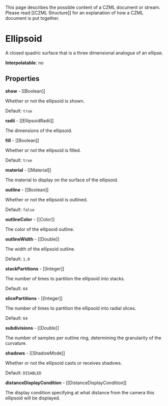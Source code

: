 This page describes the possible content of a CZML document or stream.  Please read [[CZML Structure]] for an explanation of how a CZML document is put together.

# Ellipsoid

A closed quadric surface that is a three dimensional analogue of an ellipse.

**Interpolatable**: no

## Properties

**show** - [[Boolean]]

Whether or not the ellipsoid is shown.

Default: `true`


**radii** - [[EllipsoidRadii]]

The dimensions of the ellipsoid.


**fill** - [[Boolean]]

Whether or not the ellipsoid is filled.

Default: `true`


**material** - [[Material]]

The material to display on the surface of the ellipsoid.


**outline** - [[Boolean]]

Whether or not the ellipsoid is outlined.

Default: `false`


**outlineColor** - [[Color]]

The color of the ellipsoid outline.


**outlineWidth** - [[Double]]

The width of the ellipsoid outline.

Default: `1.0`


**stackPartitions** - [[Integer]]

The number of times to partition the ellipsoid into stacks.

Default: `64`


**slicePartitions** - [[Integer]]

The number of times to partition the ellipsoid into radial slices.

Default: `64`


**subdivisions** - [[Double]]

The number of samples per outline ring, determining the granularity of the curvature.


**shadows** - [[ShadowMode]]

Whether or not the ellipsoid casts or receives shadows.

Default: `DISABLED`


**distanceDisplayCondition** - [[DistanceDisplayCondition]]

The display condition specifying at what distance from the camera this ellipsoid will be displayed.


